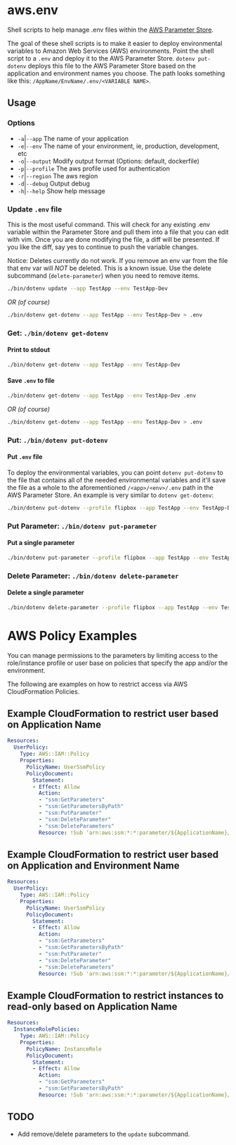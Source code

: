 # aws.env
Shell scripts to help manage .env files within the [AWS Parameter Store](https://docs.aws.amazon.com/systems-manager/latest/userguide/systems-manager-paramstore.html).

The goal of these shell scripts is to make it easier to deploy environmental variables to Amazon Web Services (AWS) environments. Point the shell script to a `.env` and deploy it to the AWS Parameter Store. `dotenv put-dotenv` deploys this file to the AWS Parameter Store based on the application and environment names you choose. The path looks something like this: `/AppName/EnvName/.env/<VARIABLE NAME>`.

## Usage
### Options
- `-a`|`--app` The name of your application
- `-e`|`--env` The name of your environment, ie, production, development, etc
- `-o`|`--output` Modify output format (Options: default, dockerfile)
- `-p`|`--profile` The aws profile used for authentication
- `-r`|`--region` The aws region
- `-d`|`--debug` Output debug
- `-h`|`--help` Show help message

### Update `.env` file
This is the most useful command. This will check for any existing .env variable within the Parameter Store and pull them into a file that you can edit with vim. Once you are done modifying the file, a diff will be presented. If you like the diff, say yes to continue to push the variable changes. 

Notice: Deletes currently do not work. If you remove an env var from the file that env var will _NOT_ be deleted. This is a known issue. Use the delete subcommand (`delete-parameter`) when you need to remove items.

```bash
./bin/dotenv update --app TestApp --env TestApp-Dev
```
*OR (of course)*
```bash
./bin/dotenv get-dotenv --app TestApp --env TestApp-Dev > .env
```

### Get: `./bin/dotenv get-dotenv`
#### Print to stdout
```bash 
./bin/dotenv get-dotenv --app TestApp --env TestApp-Dev
```
#### Save `.env` to file
```bash
./bin/dotenv get-dotenv --app TestApp --env TestApp-Dev .env
```
*OR (of course)*
```bash
./bin/dotenv get-dotenv --app TestApp --env TestApp-Dev > .env
```

### Put: `./bin/dotenv put-dotenv`
#### Put `.env` file
To deploy the environmental variables, you can point `dotenv put-dotenv` to the file that contains all of the needed environmental variables and it'll save the file as a whole to the aforementioned `/<app>/<env>/.env` path in the AWS Parameter Store. An example is very similar to `dotenv get-dotenv`:
```bash 
./bin/dotenv put-dotenv --profile flipbox --app TestApp --env TestApp-Dev .env
```

### Put Parameter: `./bin/dotenv put-parameter`
#### Put a single parameter
```bash 
./bin/dotenv put-parameter --profile flipbox --app TestApp --env TestApp-Dev DB_PASSWORD myDbSecret
```

### Delete Parameter: `./bin/dotenv delete-parameter`
#### Delete a single parameter
```bash 
./bin/dotenv delete-parameter --profile flipbox --app TestApp --env TestApp-Dev DB_PASSWORD
```

# AWS Policy Examples
You can manage permissions to the parameters by limiting access to the role/instance profile or user base on policies that specify the app and/or the environment.

The following are examples on how to restrict access via AWS CloudFormation Policies.
## Example CloudFormation to restrict user based on Application Name
```yaml
Resources:
  UserPolicy:
    Type: AWS::IAM::Policy
    Properties:
      PolicyName: UserSsmPolicy
      PolicyDocument:
        Statement:
        - Effect: Allow
          Action:
          - "ssm:GetParameters"
          - "ssm:GetParametersByPath"
          - "ssm:PutParameter"
          - "ssm:DeleteParameter"
          - "ssm:DeleteParameters"
          Resource: !Sub 'arn:aws:ssm:*:*:parameter/${ApplicationName}/*'
```

## Example CloudFormation to restrict user based on Application and Environment Name
```yaml
Resources:
  UserPolicy:
    Type: AWS::IAM::Policy
    Properties:
      PolicyName: UserSsmPolicy
      PolicyDocument:
        Statement:
        - Effect: Allow
          Action:
          - "ssm:GetParameters"
          - "ssm:GetParametersByPath"
          - "ssm:PutParameter"
          - "ssm:DeleteParameter"
          - "ssm:DeleteParameters"
          Resource: !Sub 'arn:aws:ssm:*:*:parameter/${ApplicationName}/${EnvironmentName}/*'
```


## Example CloudFormation to restrict instances to read-only based on Application Name
```yaml
Resources:
  InstanceRolePolicies:
    Type: AWS::IAM::Policy
    Properties:
      PolicyName: InstanceRole
      PolicyDocument:
        Statement:
        - Effect: Allow
          Action:
          - "ssm:GetParameters"
          - "ssm:GetParametersByPath"
          Resource: !Sub 'arn:aws:ssm:*:*:parameter/${ApplicationName}/*'
```

## TODO
- Add remove/delete parameters to the `update` subcommand.
